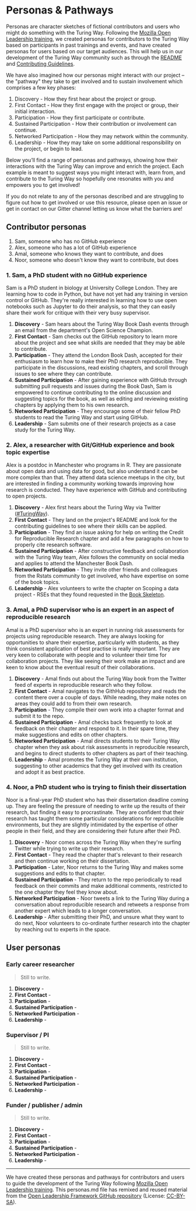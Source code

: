 # Personas & Pathways

Personas are character sketches of fictional contributors and users who might do something with the Turing Way.
Following the [Mozilla Open Leadership training](https://mozilla.github.io/open-leadership-training-series/articles/building-communities-of-contributors/bring-on-contributors-using-personas-and-pathways/), we created personas for contributors to the Turing Way based on participants in past trainings and events, and have created personas for users based on our target audiences.
This will help us in our development of the Turing Way community such as through the [README](https://github.com/alan-turing-institute/the-turing-way/blob/master/README.md) and [Contributing Guidelines](https://github.com/alan-turing-institute/the-turing-way/blob/master/CONTRIBUTING.md).

We have also imagined how our personas might interact with our project – the "pathway" they take to get involved and to sustain involvement which comprises a few key phases:

1. Discovery - How they first hear about the project or group.
2. First Contact - How they first engage with the project or group, their initial interaction.
3. Participation - How they first participate or contribute.
4. Sustained Participation - How their contribution or involvement can continue.
5. Networked Participation - How they may network within the community.
6. Leadership - How they may take on some additional responsibility on the project, or begin to lead.

Below you’ll find a range of personas and pathways, showing how their interactions with the Turing Way can improve and enrich the project.
Each example is meant to suggest ways you might interact with, learn from, and contribute to the Turing Way so hopefully one resonates with you and empowers you to get involved!

If you do not relate to any of the personas described and are struggling to figure out how to get involved or use this resource, please open an issue or get in contact on our Gitter channel letting us know what the barriers are!

## Contributor personas

1. Sam, someone who has no GitHub experience
2. Alex, someone who has a lot of GitHub experience
3. Amal, someone who knows they want to contribute, and does
4. Noor, someone who doesn't know they want to contribute, but does

### 1. Sam, a PhD student with no GitHub experience

Sam is a PhD student in biology at University College London.
They are learning how to code in Python, but have not yet had any training in version control or GitHub.
They're really interested in learning how to use open notebooks such as Jupyter to do their analysis, so that they can easily share their work for critique with their very busy supervisor.

1. **Discovery** - Sam hears about the Turing Way Book Dash events through an email from the department's Open Science Champion.
2. **First Contact** - Sam checks out the GitHub repository to learn more about the project and see what skills are needed that they may be able to contribute.
3. **Participation** - They attend the London Book Dash, accepted for their enthusiasm to learn how to make their PhD research reproducible. They participate in the discussions, read existing chapters, and scroll through issues to see where they can contribute.
4. **Sustained Participation** - After gaining experience with GitHub through submitting pull requests and issues during the Book Dash, Sam is empowered to continue contributing to the online discussion and suggesting topics for the book, as well as editing and reviewing existing chapters by applying them to his own research.
5. **Networked Participation** - They encourage some of their fellow PhD students to read the Turing Way and start using GitHub.
6. **Leadership** - Sam submits one of their research projects as a case study for the Turing Way.



###  2. Alex, a researcher with Git/GitHub experience and book topic expertise

Alex is a postdoc in Manchester who programs in R.
They are passionate about open data and using data for good, but also understand it can be more complex than that.
They attend data science meetups in the city, but are interested in finding a community working towards improving how research is conducted.
They have experience with GitHub and contributing to open projects.

1. **Discovery** - Alex first hears about the Turing Way via Twitter ([#TuringWay](https://twitter.com/search?q=%23TuringWay&src=typed_query)).
2. **First Contact** - They land on the project's README and look for the contributing guidelines to see where their skills can be applied.
3. **Participation** - They find an issue asking for help on writing the Credit for Reproducible Research chapter and add a few paragraphs on how to properly cite research software.
4. **Sustained Participation** - After constructive feedback and collaboration with the Turing Way team, Alex follows the community on social media and applies to attend the Manchester Book Dash.
5. **Networked Participation** - They invite other friends and colleagues from the Rstats community to get involved, who have expertise on some of the book topics.
6. **Leadership** - Alex volunteers to write the chapter on Scoping a data project - RSEs that they found requested in the [Book Skeleton](https://github.com/alan-turing-institute/the-turing-way/blob/master/book_skeleton.md).



### 3. Amal, a PhD supervisor who is an expert in an aspect of reproducible research

Amal is a PhD supervisor who is an expert in running risk assessments for projects using reproducible research. 
They are always looking for opportunities to share their expertise, particularly with students, as they think consistent application of best practise is really important. 
They are very keen to collaborate with people and to volunteer their time for collaboration projects. 
They like seeing their work make an impact and are keen to know about the eventual result of their collaborations.

1. **Discovery** - Amal finds out about the Turing Way book from the Twitter feed of experts in reproducible research who they follow. 
2. **First Contact** - Amal navigates to the GithHub repository and reads the content there over a couple of days. While reading, they make notes on areas they could add to from their own research.
3. **Participation** - They compile their own work into a chapter format and submit it to the repo.
4. **Sustained Participation** - Amal checks back frequently to look at feedback on their chapter and respond to it. In their spare time, they make suggestions and edits on other chapters.
5. **Networked Participation** - Amal directs students to their Turing Way chapter when they ask about risk assessments in reproducible research, and begins to direct students to other chapters as part of their teaching.
6. **Leadership** - Amal promotes the Turing Way at their own institution, suggesting to other academics that they get involved with its creation and adopt it as best practice.



###  4. Noor, a PhD student who is trying to finish their dissertation

Noor is a final-year PhD student who has their dissertation deadline coming up. 
They are feeling the pressure of needing to write up the results of their research, but finding it easy to procrastinate. 
They are confident that their research has taught them some particular considerations for reproducible environments, but they are slightly intimidated by the expertise of other people in their field, and they are considering their future after their PhD. 

1. **Discovery** - Noor comes across the Turing Way when they're surfing Twitter while trying to write up their research.
2. **First Contact** - They read the chapter that's relevant to their research and then continue working on their dissertation.
3. **Participation** - Later, Noor returns to the Turing Way and makes some suggestions and edits to that chapter.
4. **Sustained Participation** - They return to the repo periodically to read feedback on their commits and make additional comments, restricted to the one chapter they feel they know about.
5. **Networked Participation** - Noor tweets a link to the Turing Way during a conversation about reproducible research and retweets a response from another expert which leads to a longer conversation. 
6. **Leadership** - After submitting their PhD, and unsure what they want to do next, Noor volunteers to co-ordinate further research into the chapter by reaching out to experts in the space.


## User personas

### Early career researcher

> Still to write.

1. **Discovery** -
2. **First Contact** -
3. **Participation** -
4. **Sustained Participation** -
5. **Networked Participation** -
6. **Leadership** -

### Supervisor / PI

> Still to write.

1. **Discovery** -
2. **First Contact** -
3. **Participation** -
4. **Sustained Participation** -
5. **Networked Participation** -
6. **Leadership** -

### Funder / publisher / admin

> Still to write.

1. **Discovery** -
2. **First Contact** -
3. **Participation** -
4. **Sustained Participation** -
5. **Networked Participation** -
6. **Leadership** -

---

We have created these personas and pathways for contributors and users to guide the development of the Turing Way following [Mozilla Open Leadership training](https://mozilla.github.io/open-leadership-training-series/articles/building-communities-of-contributors/bring-on-contributors-using-personas-and-pathways/). This personas.md file has remixed and reused material from the [Open Leadership Framework GitHub repository](https://github.com/mozilla/open-leadership-framework/blob/master/personas.md) (License: [CC-BY-SA](https://creativecommons.org/licenses/by/4.0/)).
